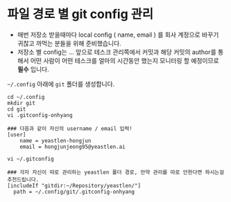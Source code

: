 # 파일 경로 별 git config 관리

- 매번 저장소 받을때마다 local config ( name, email ) 를 회사 계정으로 바꾸기 귀찮고 까먹는 분들을 위해 준비했습니다.
- 저장소 별 config는 ... 앞으로 테스크 관리쪽에서 커밋과 해당 커밋의 author를 통해서 어떤 사람이 어떤 테스크를 얼마의 시간동안 했는지 모니터링 할 예정이므로 **필수** 입니다.

`~/.config` 아래에 `git` 폴더를 생성합니다.

```shell
cd ~/.config
mkdir git
cd git
vi .gitconfig-onhyang

### 다음과 같이 자신의 username / email 입력!
[user]
    name = yeastlen-hongjun
    email = hongjunjeong95@yeastlen.ai
```

```shell
vi ~/.gitconfig

### 각자 자신이 따로 관리하는 yeastlen 폴더 경로, 만약 관리를 따로 안한다면 하시는걸 추천드립니다.
[includeIf "gitdir:~/Repository/yeastlen/"]
  path = ~/.config/git/.gitconfig-onhyang
```
